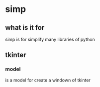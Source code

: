 # simp

## what is it for
simp is for simplify many libraries of python

## tkinter

### model
is a model for create a windown of tkinter
 